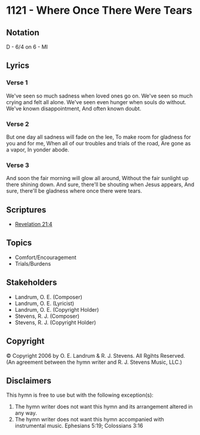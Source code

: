 # 1121 - Where Once There Were Tears

## Notation

D - 6/4 on 6 - MI

## Lyrics

### Verse 1

We've seen so much sadness when loved ones go on. We've seen so much crying and felt all alone. We've seen even hunger when souls do without. We've known disappointment, And often known doubt.

### Verse 2

But one day all sadness will fade on the lee, To make room for gladness for you and for me, When all of our troubles and trials of the road, Are gone as a vapor, In yonder abode.

### Verse 3

And soon the fair morning will glow all around, Without the fair sunlight up there shining down. And sure, there'll be shouting when Jesus appears, And sure, there'll be gladness where once there were tears.


## Scriptures

- [Revelation 21:4](https://www.biblegateway.com/passage/?search=Revelation%2021%3A4)

## Topics

- Comfort/Encouragement
- Trials/Burdens

## Stakeholders

- Landrum, O. E. (Composer)
- Landrum, O. E. (Lyricist)
- Landrum, O. E. (Copyright Holder)
- Stevens, R. J. (Composer)
- Stevens, R. J. (Copyright Holder)

## Copyright

© Copyright 2006 by O. E. Landrum & R. J. Stevens. All Rgihts Reserved.
(An agreement between the hymn writer and R. J. Stevens Music, LLC.)

## Disclaimers

This hymn is free to use but with the following exception(s):
1. The hymn writer does not want this hymn and its arrangement altered in any way.
2. The hymn writer does not want this hymn accompanied with instrumental music.
Ephesians 5:19; Colossians 3:16

